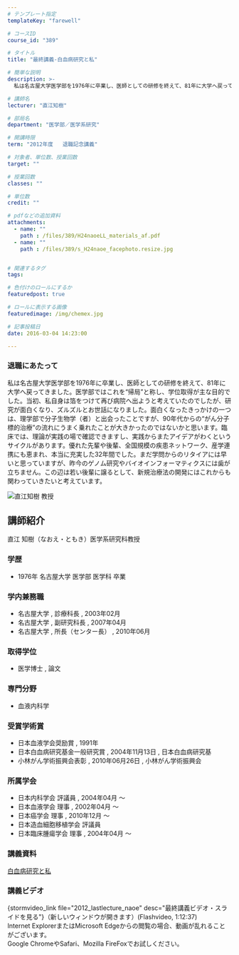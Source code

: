 ```yaml
---
# テンプレート指定
templateKey: "farewell"

# コースID
course_id: "389"

# タイトル
title: "最終講義-白血病研究と私"

# 簡単な説明
description: >-
  私は名古屋大学医学部を1976年に卒業し、医師としての研修を終えて、81年に大学へ戻ってきました。医学部ではこれを“帰局”と称し、学位取得が主な目的でした。当初、私自身は箔をつけて再び病院へ出よう...

# 講師名
lecturer: "直江知樹"

# 部局名
department: "医学部／医学系研究"

# 開講時限
term: "2012年度	退職記念講義"

# 対象者、単位数、授業回数
target: ""

# 授業回数
classes: ""

# 単位数
credit: ""

# pdfなどの追加資料
attachments: 
  - name: "" 
    path : /files/389/H24naoeLL_materials_af.pdf
  - name: "" 
    path : /files/389/s_H24naoe_facephoto.resize.jpg


# 関連するタグ
tags:

# 色付けのロールにするか
featuredpost: true

# ロールに表示する画像
featuredimage: /img/chemex.jpg

# 記事投稿日
date: 2016-03-04 14:23:00

---
```

### 退職にあたって

私は名古屋大学医学部を1976年に卒業し、医師としての研修を終えて、81年に大学へ戻ってきました。医学部ではこれを“帰局”と称し、学位取得が主な目的でした。当初、私自身は箔をつけて再び病院へ出ようと考えていたのでしたが、研究が面白くなり、ズルズルとお世話になりました。面白くなったきっかけの一つは、理学部で分子生物学（者）と出会ったことですが、90年代からの“がん分子標的治療”の流れにうまく乗れたことが大きかったのではないかと思います。臨床では、理論が実践の場で確認できますし、実践からまたアイデアがわくというサイクルがあります。優れた先輩や後輩、全国規模の疾患ネットワーク、産学連携にも恵まれ、本当に充実した32年間でした。まだ学問からのリタイアには早いと思っていますが、昨今のゲノム研究やバイオインフォーマティクスには歯が立ちません。この辺は若い後輩に譲るとして、新規治療法の開発にはこれからも関わっていきたいと考えています。

![直江知樹 教授](/files/389/s_H24naoe_facephoto.resize.jpg) 
## 講師紹介

直江 知樹（なおえ・ともき）医学系研究科教授 

### 学歴

  * 1976年 名古屋大学 医学部 医学科 卒業 

### 学内兼務職

  * 名古屋大学 , 診療科長 , 2003年02月
  * 名古屋大学 , 副研究科長 , 2007年04月
  * 名古屋大学 , 所長（センター長） , 2010年06月 

### 取得学位

  * 医学博士 , 論文 

### 専門分野

  * 血液内科学 

### 受賞学術賞

  * 日本血液学会奨励賞 , 1991年
  * 日本白血病研究基金一般研究賞 , 2004年11月13日 , 日本白血病研究基
  * 小林がん学術振興会表彰 , 2010年06月26日 , 小林がん学術振興会 

### 所属学会

  * 日本内科学会 評議員 , 2004年04月 〜
  * 日本血液学会 理事 , 2002年04月 〜
  * 日本癌学会 理事 , 2010年12月 〜
  * 日本造血細胞移植学会 評議員
  * 日本臨床腫瘍学会 理事 , 2004年04月 〜
### 講義資料


[白血病研究と私](/files/389/H24naoeLL_materials_af.pdf) 

### 講義ビデオ

{stormvideo_link file="2012_lastlecture_naoe" desc="最終講義ビデオ・スライドを見る"}（新しいウィンドウが開きます）(Flashvideo, 1:12:37)  
Internet ExplorerまたはMicrosoft Edgeからの閲覧の場合、動画が乱れることがございます。  
Google ChromeやSafari、Mozilla FireFoxでお試しください。